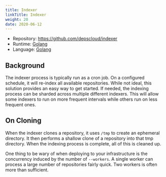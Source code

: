 ```yaml
---
title: Indexer
linkTitle: Indexer
weight: 20
date: 2020-06-12
---
```


* Repository: https://github.com/depscloud/indexer
* Runtime: [Golang](https://golang.org/)
* Language: [Golang](https://golang.org/)

## Background

The indexer process is typically run as a cron job.
On a configured schedule, it will re-index all available repositories.
While not ideal, this solution provides an easy way to get started.
If needed, the indexing process can be sharded across multiple different indexers.
This will allow some indexers to run on more frequent intervals while others run on less frequent ones.

## On Cloning

When the indexer clones a repository, it uses `/tmp` to create an ephemeral directory.
It then performs a shallow clone of a repository into that tmp directory.
When the indexing process is complete, all of this is cleaned up.

One thing to be wary of when deploying to your infrastructure is the concurrency induced by the number of `--workers`.
A single worker can process a large number of repositories fairly quick.
Two workers is often more than sufficient.
